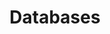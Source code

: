 ---
title: "Databases"
linkTitle: "databases"
weight: 1
description: >
  Common CLI commands when working with databases
hide_feedback: true
---